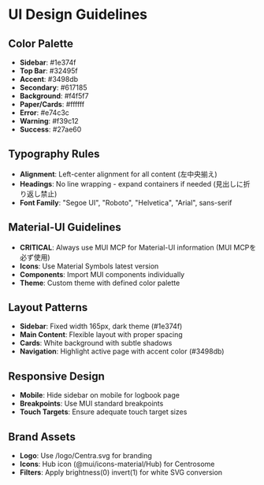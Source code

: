 # UI Design Guidelines

## Color Palette
- **Sidebar**: #1e374f
- **Top Bar**: #32495f  
- **Accent**: #3498db
- **Secondary**: #617185
- **Background**: #f4f5f7
- **Paper/Cards**: #ffffff
- **Error**: #e74c3c
- **Warning**: #f39c12
- **Success**: #27ae60

## Typography Rules
- **Alignment**: Left-center alignment for all content (左中央揃え)
- **Headings**: No line wrapping - expand containers if needed (見出しに折り返し禁止)
- **Font Family**: "Segoe UI", "Roboto", "Helvetica", "Arial", sans-serif

## Material-UI Guidelines
- **CRITICAL**: Always use MUI MCP for Material-UI information (MUI MCPを必ず使用)
- **Icons**: Use Material Symbols latest version
- **Components**: Import MUI components individually
- **Theme**: Custom theme with defined color palette

## Layout Patterns
- **Sidebar**: Fixed width 165px, dark theme (#1e374f)
- **Main Content**: Flexible layout with proper spacing
- **Cards**: White background with subtle shadows
- **Navigation**: Highlight active page with accent color (#3498db)

## Responsive Design
- **Mobile**: Hide sidebar on mobile for logbook page
- **Breakpoints**: Use MUI standard breakpoints
- **Touch Targets**: Ensure adequate touch target sizes

## Brand Assets
- **Logo**: Use /logo/Centra.svg for branding
- **Icons**: Hub icon (@mui/icons-material/Hub) for Centrosome
- **Filters**: Apply brightness(0) invert(1) for white SVG conversion